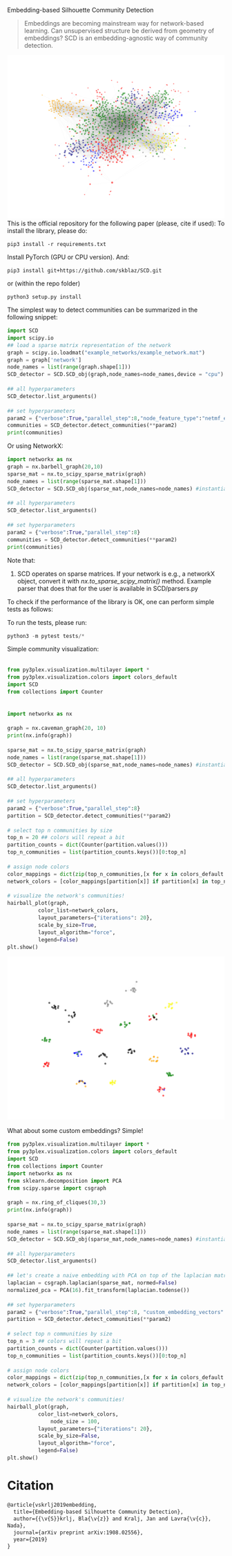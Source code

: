 Embedding-based Silhouette Community Detection

> Embeddings are becoming mainstream way for network-based learning.
> Can unsupervised structure be derived from geometry of embeddings?
> SCD is an embedding-agnostic way of community detection.

![Example communities](figures/comdet.png)
This is the official repository for the following paper (please, cite if used):
To install the library, please do:

```
pip3 install -r requirements.txt
```

Install PyTorch (GPU or CPU version). And:

```
pip3 install git+https://github.com/skblaz/SCD.git

```

or (within the repo folder)


```
python3 setup.py install
```

The simplest way to detect communities can be summarized in the following snippet:

```python
import SCD
import scipy.io
## load a sparse matrix representation of the network
graph = scipy.io.loadmat("example_networks/example_network.mat")
graph = graph['network']
node_names = list(range(graph.shape[1]))
SCD_detector = SCD.SCD_obj(graph,node_names=node_names,device = "cpu") #instantiate, set to gpu for gpu use.

## all hyperparameters
SCD_detector.list_arguments()

## set hyperparameters
param2 = {"verbose":True,"parallel_step":8,"node_feature_type":"netmf_embedding"} # or ppr_embedding
communities = SCD_detector.detect_communities(**param2)
print(communities)
```

Or using NetworkX:

```python
import networkx as nx
graph = nx.barbell_graph(20,10)
sparse_mat = nx.to_scipy_sparse_matrix(graph)
node_names = list(range(sparse_mat.shape[1]))
SCD_detector = SCD.SCD_obj(sparse_mat,node_names=node_names) #instantiate

## all hyperparameters
SCD_detector.list_arguments()

## set hyperparameters
param2 = {"verbose":True,"parallel_step":8}
communities = SCD_detector.detect_communities(**param2)
print(communities)

```


Note that:
1. SCD operates on sparse matrices. If your network is e.g., a networkX object, convert it with *nx.to_sparse_scipy_matrix()* method. Example parser that does that for the user is available in SCD/parsers.py

To check if the performance of the library is OK, one can perform simple tests as follows:

To run the tests, please run:

```python
python3 -m pytest tests/*

```

Simple community visualization:
```python

from py3plex.visualization.multilayer import *
from py3plex.visualization.colors import colors_default
import SCD
from collections import Counter


import networkx as nx

graph = nx.caveman_graph(20, 10)
print(nx.info(graph))

sparse_mat = nx.to_scipy_sparse_matrix(graph)
node_names = list(range(sparse_mat.shape[1]))
SCD_detector = SCD.SCD_obj(sparse_mat,node_names=node_names) #instantiate

## all hyperparameters
SCD_detector.list_arguments()

## set hyperparameters
param2 = {"verbose":True,"parallel_step":8}
partition = SCD_detector.detect_communities(**param2)

# select top n communities by size
top_n = 20 ## colors will repeat a bit
partition_counts = dict(Counter(partition.values()))
top_n_communities = list(partition_counts.keys())[0:top_n]

# assign node colors
color_mappings = dict(zip(top_n_communities,[x for x in colors_default if x != "black"][0:top_n]))
network_colors = [color_mappings[partition[x]] if partition[x] in top_n_communities else "black" for x in graph.nodes()]

# visualize the network's communities!
hairball_plot(graph,
	      color_list=network_colors,
	      layout_parameters={"iterations": 20},
	      scale_by_size=True,
	      layout_algorithm="force",
	      legend=False)
plt.show()

```


![Example cliques](figures/cliques.png)


What about some custom embeddings? Simple!

```python
from py3plex.visualization.multilayer import *
from py3plex.visualization.colors import colors_default
import SCD
from collections import Counter
import networkx as nx
from sklearn.decomposition import PCA
from scipy.sparse import csgraph

graph = nx.ring_of_cliques(30,3)
print(nx.info(graph))

sparse_mat = nx.to_scipy_sparse_matrix(graph)
node_names = list(range(sparse_mat.shape[1]))
SCD_detector = SCD.SCD_obj(sparse_mat,node_names=node_names) #instantiate

## all hyperparameters
SCD_detector.list_arguments()

## let's create a naive embedding with PCA on top of the laplacian matrix
laplacian = csgraph.laplacian(sparse_mat, normed=False)
normalized_pca = PCA(16).fit_transform(laplacian.todense())

## set hyperparameters
param2 = {"verbose":True,"parallel_step":8, "custom_embedding_vectors":normalized_pca}
partition = SCD_detector.detect_communities(**param2)

# select top n communities by size
top_n = 3 ## colors will repeat a bit
partition_counts = dict(Counter(partition.values()))
top_n_communities = list(partition_counts.keys())[0:top_n]

# assign node colors
color_mappings = dict(zip(top_n_communities,[x for x in colors_default if x != "black"][0:top_n]))
network_colors = [color_mappings[partition[x]] if partition[x] in top_n_communities else "black" for x in graph.nodes()]

# visualize the network's communities!
hairball_plot(graph,
	      color_list=network_colors,
              node_size = 100,
	      layout_parameters={"iterations": 20},
	      scale_by_size=False,
	      layout_algorithm="force",
	      legend=False)
plt.show()
```


# Citation
```
@article{vskrlj2019embedding,
  title={Embedding-based Silhouette Community Detection},
  author={{\v{S}}krlj, Bla{\v{z}} and Kralj, Jan and Lavra{\v{c}}, Nada},
  journal={arXiv preprint arXiv:1908.02556},
  year={2019}
}
```
